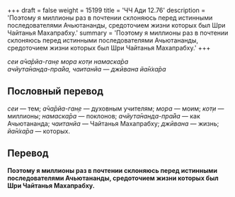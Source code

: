 +++
draft = false
weight = 15199
title = 'ЧЧ Ади 12.76'
description = 'Поэтому я миллионы раз в почтении склоняюсь перед истинными последователями Ачьютананды, средоточием жизни которых был Шри Чайтанья Махапрабху.'
summary = 'Поэтому я миллионы раз в почтении склоняюсь перед истинными последователями Ачьютананды, средоточием жизни которых был Шри Чайтанья Махапрабху.'
+++

_сеи а̄ча̄рйа-ган̣е мора кот̣и намаска̄ра  
ачйута̄нанда-пра̄йа, чаитанйа — джӣвана йа̄н̇ха̄ра_

## Пословный перевод

_сеи_ — тем; _а̄ча̄рйа_\-_ган̣е_ — духовным учителям; _мора_ — моим; _кот̣и_ — миллионы; _намаска̄ра_ — поклонов; _ачйута̄нанда_\-_пра̄йа_ — как Ачьютананда; _чаитанйа_ — Чайтанья Махапрабху; _джӣвана_ — жизнь; _йа̄н̇ха̄ра_ — которых.

## Перевод

**Поэтому я миллионы раз в почтении склоняюсь перед истинными последователями Ачьютананды, средоточием жизни которых был Шри Чайтанья Махапрабху.**
